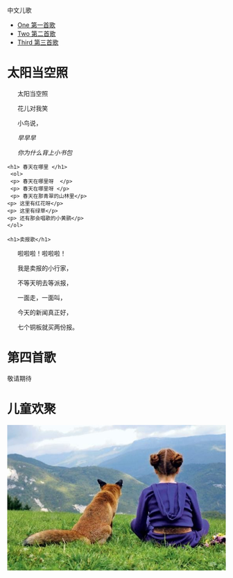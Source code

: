 中文儿歌
<html><head><title>中文儿歌</title>
<meta charset="UTF-8"></head><body>
<ul>
<li> <a href="songs/1sunsong.html"> One 第一首歌 </a> </li>
<li> <a href="songs/2springsong.html">Two 第二首歌</a> </li> 
<li><a href="songs/3paper.html">Third 第三首歌 </a> </li>
</ul>
    <h1> 太阳当空照  </h1>
     <ol>
	 <p> 太阳当空照  </p>
     <p> 花儿对我笑 </p>
	 <p> 小鸟说，</p> 
    <i>早早早 </i>
    <p> <i>你为什么背上小书包</i></p> </ol>
	
	<h1> 春天在哪里 </h1>
	 <ol>
	 <p> 春天在哪里呀  </p>
     <p> 春天在哪里呀 </p>
	 <p> 春天在那青翠的山林里</p> 
    <p> 这里有红花呀</p> 
	<p> 这里有绿草</p> 
    <p> 还有那会唱歌的小黄鹂</p>
	</ol>

	<h1>卖报歌</h1>
<ol>
<p>啦啦啦！啦啦啦！</p>
<p> 我是卖报的小行家，</p>
<p> 不等天明去等派报，</p>
<p> 一面走，一面叫，</p>
<p> 今天的新闻真正好，</p>
<p> 七个铜板就买两份报。</p>
</ol>
	
<h1> 第四首歌 </h1>
敬请期待
	
<h1> 儿童欢聚 </h1>
<img src="/images/one.jpg">

</body>
</html>

